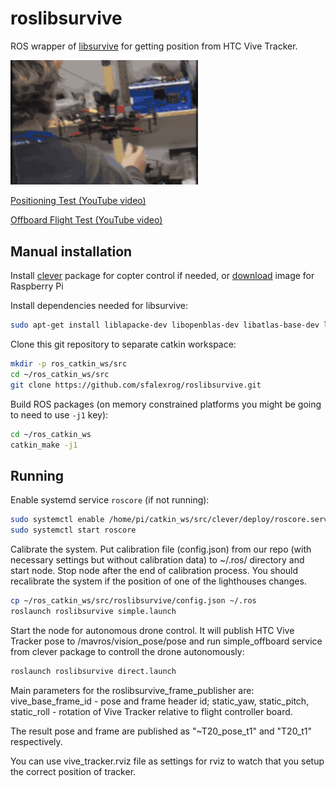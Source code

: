 # roslibsurvive

ROS wrapper of [libsurvive](https://github.com/cnlohr/libsurvive) for getting position from HTC Vive Tracker.

<img src="vive-tracker-positioning-test.gif" width="300px" alt="CLEVER drone">


[Positioning Test (YouTube video)](https://youtu.be/a5dJ0t4Btc4)

[Offboard Flight Test (YouTube video)](https://youtu.be/_Jx_HtfYyl8)

## Manual installation

Install [clever](https://github.com/copterexpress/clever) package for copter control if needed, or [download](https://github.com/CopterExpress/clever/releases/latest) image for Raspberry Pi

Install dependencies needed for libsurvive:

```bash
sudo apt-get install liblapacke-dev libopenblas-dev libatlas-base-dev libusb-1.0-0-dev libpcap-dev
```

Clone this git repository to separate catkin workspace:

```bash
mkdir -p ros_catkin_ws/src
cd ~/ros_catkin_ws/src
git clone https://github.com/sfalexrog/roslibsurvive.git

```

Build ROS packages (on memory constrained platforms you might be going to need to use `-j1` key):

```bash
cd ~/ros_catkin_ws
catkin_make -j1
```

## Running

Enable systemd service `roscore` (if not running):

```bash
sudo systemctl enable /home/pi/catkin_ws/src/clever/deploy/roscore.service
sudo systemctl start roscore
```

Calibrate the system. Put calibration file (config.json) from our repo (with necessary settings but without calibration data) to ~/.ros/ directory and start node. Stop node after the end of calibration process. You should recalibrate the system if the position of one of the lighthouses changes.

```bash
cp ~/ros_catkin_ws/src/roslibsurvive/config.json ~/.ros
roslaunch roslibsurvive simple.launch
```

Start the node for autonomous drone control. It will publish HTC Vive Tracker pose to /mavros/vision_pose/pose and run simple_offboard service from clever package to controll the drone autonomously:

```bash
roslaunch roslibsurvive direct.launch
```

Main parameters for the roslibsurvive_frame_publisher are:
vive_base_frame_id - pose and frame header id;
static_yaw, static_pitch, static_roll - rotation of Vive Tracker relative to flight controller board.

The result pose and frame are published as "~T20_pose_t1" and "T20_t1" respectively.

You can use vive_tracker.rviz file as settings for rviz to watch that you setup the correct position of tracker.
